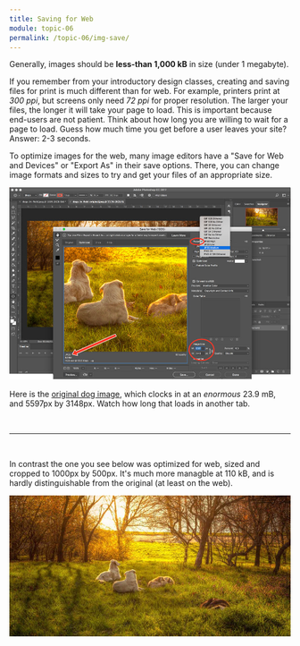 ```yaml
---
title: Saving for Web
module: topic-06
permalink: /topic-06/img-save/
---
```


<div class="divider-heading"></div>

Generally, images should be **less-than 1,000 kB** in size (under 1 megabyte).

If you remember from your introductory design classes, creating and saving files for print is much different than for web. For example, printers print at _300 ppi_, but screens only need _72 ppi_ for proper resolution. The larger your files, the longer it will take your page to load. This is important because end-users are not patient.  Think about how long you are willing to wait for a page to load.  Guess how much time you get before a user leaves your site?  Answer: 2-3 seconds.

To optimize images for the web, many image editors have a "Save for Web and Devices" or "Export As" in their save options. There, you can change image formats and sizes to try and get your files of an appropriate size.

<img src="../img/save-imgs-for-web.jpg" alt="Image of 'Save for Web' dialogue in Photoshop CC" title="Save for Web" width="1000" height="auto" style="border: none" />

Here is the <a href="../img/dogs-in-field-original.jpeg" target="_blank">original dog image</a>, which clocks in at an _enormous_ 23.9 mB, and 5597px by 3148px. Watch how long that loads in another tab.

<br/>
<hr />
<br />

In contrast the one you see below was optimized for web, sized and cropped to 1000px by 500px. It's much more managble at 110 kB, and is hardly distinguishable from the original (at least on the web).

<img src="../img/dogs-in-field.jpeg" alt="An image dogs laying in a field while the sun sets" title="Dogs in a Sunlit Field" width="1000px" height="auto" />
